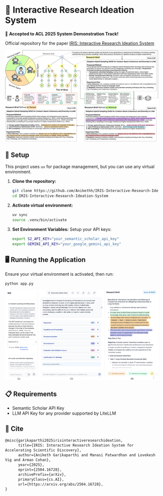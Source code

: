 # 🌟 Interactive Research Ideation System

🎉 **Accepted to ACL 2025 System Demonstration Track!**

Official repository for the paper [IRIS: Interactive Research Ideation System](https://arxiv.org/abs/2504.16728) 


![IRIS Diagram](assets/Diagram.png)

## 🔗 Setup

This project uses ```uv``` for package management, but you can use any virtual environment.

1.  **Clone the repository:**
    ```bash
    git clone https://github.com/Anikethh/IRIS-Interactive-Research-Ideation-System.git
    cd IRIS-Interactive-Research-Ideation-System
    ```

2.  **Activate virtual environment:**
    ```bash
    uv sync
    source .venv/bin/activate 
    ```

3.  **Set Environment Variables:**
    Setup your API keys:
    ```bash
    export S2_API_KEY="your_semantic_scholar_api_key" 
    export GEMINI_API_KEY="your_google_gemini_api_key" 
    ```

## 🖥️ Running the Application

Ensure your virtual environment is activated, then run:

```bash
python app.py
```

![IRIS Interface](assets/Interface.png)

## 📋 Requirements

- Semantic Scholar API Key
-  LLM API Key for any provider supported by LiteLLM

## 📧 Cite
```
@misc{garikaparthi2025irisinteractiveresearchideation,
      title={IRIS: Interactive Research Ideation System for Accelerating Scientific Discovery}, 
      author={Aniketh Garikaparthi and Manasi Patwardhan and Lovekesh Vig and Arman Cohan},
      year={2025},
      eprint={2504.16728},
      archivePrefix={arXiv},
      primaryClass={cs.AI},
      url={https://arxiv.org/abs/2504.16728}, 
}
```
